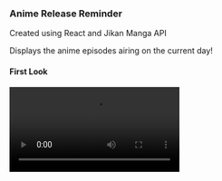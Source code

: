 ### Anime Release Reminder

Created using React and Jikan Manga API

Displays the anime episodes airing on the current day!

#### First Look 

![First Look of the web app](https://github.com/jerin-ignatious/anime-release-reminder/blob/main/Docs/images/demo.mp4)
